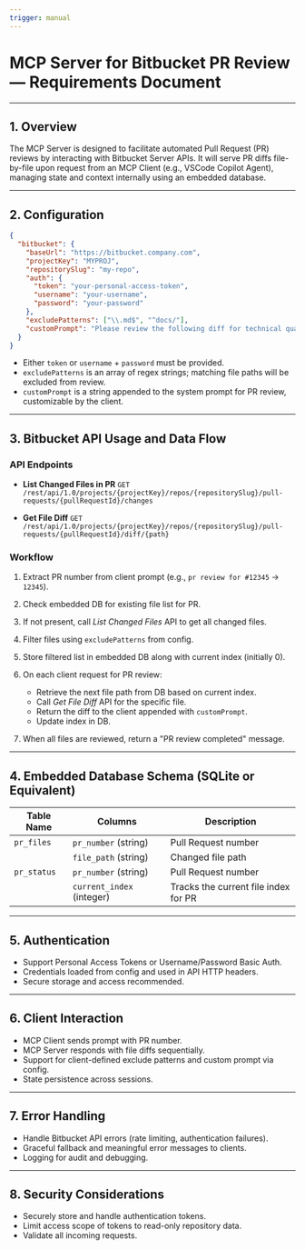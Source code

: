 ```yaml
---
trigger: manual
---
```


# MCP Server for Bitbucket PR Review — Requirements Document

---

## 1. Overview

The MCP Server is designed to facilitate automated Pull Request (PR) reviews by interacting with Bitbucket Server APIs. It will serve PR diffs file-by-file upon request from an MCP Client (e.g., VSCode Copilot Agent), managing state and context internally using an embedded database.

---

## 2. Configuration

```json
{
  "bitbucket": {
    "baseUrl": "https://bitbucket.company.com",
    "projectKey": "MYPROJ",
    "repositorySlug": "my-repo",
    "auth": {
      "token": "your-personal-access-token",
      "username": "your-username",
      "password": "your-password"
    },
    "excludePatterns": ["\\.md$", "^docs/"],
    "customPrompt": "Please review the following diff for technical quality and best practices."
  }
}
```

- Either `token` or `username` + `password` must be provided.
- `excludePatterns` is an array of regex strings; matching file paths will be excluded from review.
- `customPrompt` is a string appended to the system prompt for PR review, customizable by the client.

---

## 3. Bitbucket API Usage and Data Flow

### API Endpoints

- **List Changed Files in PR**
  `GET /rest/api/1.0/projects/{projectKey}/repos/{repositorySlug}/pull-requests/{pullRequestId}/changes`

- **Get File Diff**
  `GET /rest/api/1.0/projects/{projectKey}/repos/{repositorySlug}/pull-requests/{pullRequestId}/diff/{path}`

### Workflow

1. Extract PR number from client prompt (e.g., `pr review for #12345` → `12345`).
2. Check embedded DB for existing file list for PR.
3. If not present, call _List Changed Files_ API to get all changed files.
4. Filter files using `excludePatterns` from config.
5. Store filtered list in embedded DB along with current index (initially 0).
6. On each client request for PR review:

   - Retrieve the next file path from DB based on current index.
   - Call _Get File Diff_ API for the specific file.
   - Return the diff to the client appended with `customPrompt`.
   - Update index in DB.

7. When all files are reviewed, return a "PR review completed" message.

---

## 4. Embedded Database Schema (SQLite or Equivalent)

| Table Name  | Columns                   | Description                          |
| ----------- | ------------------------- | ------------------------------------ |
| `pr_files`  | `pr_number` (string)      | Pull Request number                  |
|             | `file_path` (string)      | Changed file path                    |
| `pr_status` | `pr_number` (string)      | Pull Request number                  |
|             | `current_index` (integer) | Tracks the current file index for PR |

---

## 5. Authentication

- Support Personal Access Tokens or Username/Password Basic Auth.
- Credentials loaded from config and used in API HTTP headers.
- Secure storage and access recommended.

---

## 6. Client Interaction

- MCP Client sends prompt with PR number.
- MCP Server responds with file diffs sequentially.
- Support for client-defined exclude patterns and custom prompt via config.
- State persistence across sessions.

---

## 7. Error Handling

- Handle Bitbucket API errors (rate limiting, authentication failures).
- Graceful fallback and meaningful error messages to clients.
- Logging for audit and debugging.

---

## 8. Security Considerations

- Securely store and handle authentication tokens.
- Limit access scope of tokens to read-only repository data.
- Validate all incoming requests.